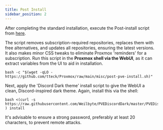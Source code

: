 ```yaml
---
title: Post Install
sidebar_position: 2
---
```



After completing the standard installation, execute the Post-install script from [here](https://tteck.github.io/Proxmox/).

The script removes subscription-required repositories, replaces them with free alternatives, and updates all repositories, ensuring the latest versions. It also makes minor CSS tweaks to eliminate Proxmox 'reminders' for a subscription. Run this script in the **Proxmox shell via the WebUI**, as it can extract variables from the UI to aid in installation.

```
bash -c "$(wget -qLO - https://github.com/tteck/Proxmox/raw/main/misc/post-pve-install.sh)"
```

Next, apply the 'Discord Dark theme' install script to give the WebUI a clean, Discord-inspired dark theme. Again, install this via the shell:

```
bash <(curl -s https://raw.githubusercontent.com/Weilbyte/PVEDiscordDark/master/PVEDiscordDark.sh ) install
```

It's advisable to ensure a strong password, preferably at least 20 characters, to prevent remote attacks.
